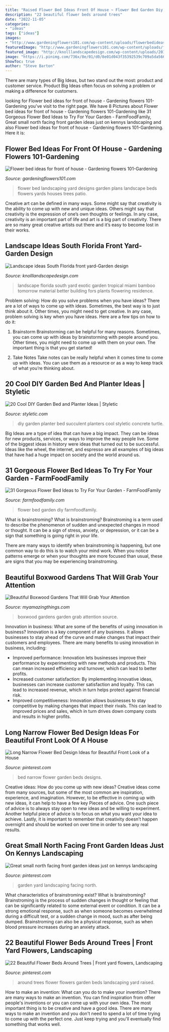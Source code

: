 ```yaml
---
title: "Raised Flower Bed Ideas Front Of House ~ Flower Bed Garden Diy Farmfoodfamily"
description: "22 beautiful flower beds around trees"
date: "2022-11-05"
categories:
- "ideas"
tags: ["ideas"]
images:
- "http://www.gardeningflowers101.com/wp-content/uploads/flowerbedideasfrontofhouse_4.jpg"
featuredImage: "http://www.gardeningflowers101.com/wp-content/uploads/flowerbedideasfrontofhouse_4.jpg"
featured_image: "http://knolllandscapedesign.com/wp-content/uploads/2014/04/1-The-Fors.jpg"
image: "https://i.pinimg.com/736x/8e/01/d0/8e01d043f35392539c709a5da566b19f.jpg"
ShowToc: true
author: "Steve Barton"
---
```



There are many types of Big Ideas, but two stand out the most: product and customer service. Product Big Ideas often focus on solving a problem or making a difference for customers.

	

		
looking for Flower bed ideas for front of house - Gardening flowers 101-Gardening you've visit to the right page. We have 8 Pictures about Flower bed ideas for front of house - Gardening flowers 101-Gardening like 31 Gorgeous Flower Bed Ideas to Try For Your Garden - FarmFoodFamily, Great small north facing front garden ideas just on kennys landscaping and also Flower bed ideas for front of house - Gardening flowers 101-Gardening. Here it is:
		
    
## Flower Bed Ideas For Front Of House - Gardening Flowers 101-Gardening

<img loading=lazy src="http://www.gardeningflowers101.com/wp-content/uploads/flowerbedideasfrontofhouse_4.jpg" onerror="this.onerror=null;this.src='https://tse3.mm.bing.net/th?id=OIP.ZamXhUs3E7xxPeuoGRNLiAHaF7&amp;pid=15.1';" alt="Flower bed ideas for front of house - Gardening flowers 101-Gardening">

_Source: gardeningflowers101.com_

>flower bed landscaping yard designs garden plans landscape beds flowers yards houses trees patio. 

	

Creative art can be defined in many ways. Some might say that creativity is the ability to come up with new and unique ideas. Others might say that creativity is the expression of one’s own thoughts or feelings. In any case, creativity is an important part of life and art is a big part of creativity. There are so many great creative artists out there and it’s easy to become lost in their works.

    
## Landscape Ideas South Florida Front Yard-Garden Design

<img loading=lazy src="http://knolllandscapedesign.com/wp-content/uploads/2014/04/1-The-Fors.jpg" onerror="this.onerror=null;this.src='https://tse1.mm.bing.net/th?id=OIP.9cbAZvEgeB5q0qa5-O9HYgHaE6&amp;pid=15.1';" alt="Landscape ideas South Florida front yard-Garden design">

_Source: knolllandscapedesign.com_

>landscape florida south yard exotic garden tropical miami bamboo tomorrow material better building fors plants flowering residence. 

	

Problem solving: How do you solve problems when you have ideas?
There are a lot of ways to come up with ideas. Sometimes, the best way is to just think about it. Other times, you might need to get creative. In any case, problem solving is key when you have ideas. Here are a few tips on how to do it:
1. Brainstorm
Brainstorming can be helpful for many reasons. Sometimes, you can come up with ideas by brainstorming with people around you. Other times, you might need to come up with them on your own. The important thing is that you get started!

2. Take Notes
Take notes can be really helpful when it comes time to come up with ideas. You can use them as a resource or as a way to keep track of what you’re thinking about.

    
## 20 Cool DIY Garden Bed And Planter Ideas | Styletic

<img loading=lazy src="https://styletic.com/wp-content/uploads/2018/02/garden-bed-planter-diy/18-garden-bed-planter-diy-ideas.jpg" onerror="this.onerror=null;this.src='https://tse4.mm.bing.net/th?id=OIP.hnO5u3zj1jtPT7nIgEdaegHaRx&amp;pid=15.1';" alt="20 Cool DIY Garden Bed and Planter Ideas | Styletic">

_Source: styletic.com_

>diy garden planter bed succulent planters cool styletic concrete turtle. 

	

Big Ideas are a type of idea that can have a big impact. They can be ideas for new products, services, or ways to improve the way people live. Some of the biggest ideas in history were ideas that turned out to be successful. Ideas like the wheel, the internet, and espresso are all examples of big ideas that have had a huge impact on society and the world around us.

    
## 31 Gorgeous Flower Bed Ideas To Try For Your Garden - FarmFoodFamily

<img loading=lazy src="https://i1.wp.com/farmfoodfamily.com/wp-content/uploads/2018/07/23-flower-bed-ideas.jpg?resize=600%2C900&amp;ssl=1" onerror="this.onerror=null;this.src='https://tse2.mm.bing.net/th?id=OIP.Br1C32nDqlGvQlKcuH4vwwHaLH&amp;pid=15.1';" alt="31 Gorgeous Flower Bed Ideas to Try For Your Garden - FarmFoodFamily">

_Source: farmfoodfamily.com_

>flower bed garden diy farmfoodfamily. 

	

What is brainstroming?
What is brainstroming?
 Brainstroming is a term used to describe the phenomenon of sudden and unexpected changes in mood or thought. It can be a sign of stress, anxiety, or depression, or it can be a sign that something is going right in your life.

There are many ways to identify when brainstroming is happening, but one common way to do this is to watch your mind work. When you notice patterns emerge or when your thoughts are more focused than usual, these are signs that you may be experiencing brainstroming.

    
## Beautiful Boxwood Gardens That Will Grab Your Attention

<img loading=lazy src="http://myamazingthings.com/wp-content/uploads/2017/04/garden-2.jpg" onerror="this.onerror=null;this.src='https://tse3.mm.bing.net/th?id=OIP.xPH2WRd6ihfVvJ6LhPzK2wC7FN&amp;pid=15.1';" alt="Beautiful Boxwood Gardens That Will Grab Your Attention">

_Source: myamazingthings.com_

>boxwood gardens garden grab attention source. 

	

Innovation in business: What are some of the benefits of using innovation in business?
Innovation is a key component of any business. It allows businesses to stay ahead of the curve and make changes that impact their customers and employees. There are many benefits to using innovation in business, including: 
- Improved performance: Innovation lets businesses improve their performance by experimenting with new methods and products. This can mean increased efficiency and turnover, which can lead to better profits. 
- Increased customer satisfaction: By implementing innovative ideas, businesses can increase customer satisfaction and loyalty. This can lead to increased revenue, which in turn helps protect against financial risk. 
- Improved competitiveness: Innovation allows businesses to stay competitive by making changes that impact their rivals. This can lead to improved prices and sales, which in turn drives down company costs and results in higher profits.

    
## Long Narrow Flower Bed Design Ideas For Beautiful Front Look Of A House

<img loading=lazy src="https://i.pinimg.com/736x/db/75/e0/db75e0737037c34707ca881cd20e2ff5--flower-bed-designs-flower-beds.jpg" onerror="this.onerror=null;this.src='https://tse1.mm.bing.net/th?id=OIP.sBuhGmUkdCcXRezJJU1mvAHaFj&amp;pid=15.1';" alt="Long Narrow Flower Bed Design Ideas for Beautiful Front Look of a House">

_Source: pinterest.com_

>bed narrow flower garden beds designs. 

	

Creative ideas: How do you come up with new ideas?
Creative ideas come from many sources, but some of the most common are inspiration, experience, and imagination. However, to be effective in coming up with new ideas, it can help to have a few key Pieces of advice. One such piece of advice is to always stay open to new ideas and be willing to experiment. Another helpful piece of advice is to focus on what you want your idea to achieve. Lastly, it is important to remember that creativity doesn’t happen overnight and should be worked on over time in order to see any real results.

    
## Great Small North Facing Front Garden Ideas Just On Kennys Landscaping

<img loading=lazy src="https://i.pinimg.com/736x/50/23/f5/5023f598b49d227bb18e4c497ec551cd.jpg" onerror="this.onerror=null;this.src='https://tse3.mm.bing.net/th?id=OIP.SZ9H90qU8KqO6XH3qDaglAHaJ3&amp;pid=15.1';" alt="Great small north facing front garden ideas just on kennys landscaping">

_Source: pinterest.com_

>garden yard landscaping facing north. 

	

What characteristics of brainstroming exist?
What is brainstroming? Brainstroming is the process of sudden changes in thought or feeling that can be significantly related to some external event or condition. It can be a strong emotional response, such as when someone becomes overwhelmed during a difficult test, or a sudden change in mood, such as after being dumped. Brainstroming can also be a physical response, such as when blood pressure increases during an anxiety attack.

    
## 22 Beautiful Flower Beds Around Trees | Front Yard Flowers, Landscaping

<img loading=lazy src="https://i.pinimg.com/736x/8e/01/d0/8e01d043f35392539c709a5da566b19f.jpg" onerror="this.onerror=null;this.src='https://tse3.mm.bing.net/th?id=OIP.xPBOXrx0W24K--sZn7k4SQAAAA&amp;pid=15.1';" alt="22 Beautiful Flower Beds Around Trees | Front yard flowers, Landscaping">

_Source: pinterest.com_

>around trees flower flowers garden beds landscaping yard raised. 

	

How to make an invention: What can you do to make your invention?
There are many ways to make an invention. You can find inspiration from other people's inventions or you can come up with your own idea. The most important thing is to be creative and have a good idea. There are many ways to make an invention and you don't need to spend a lot of time trying to come up with the perfect one. Just keep trying and you'll eventually find something that works well.

